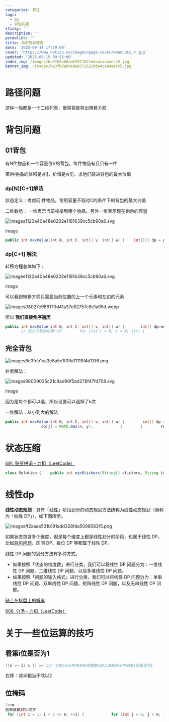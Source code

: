 ```yaml
---
categories: 算法
tags:
  - dp
  - 背包问题
sticky: ''
description: ''
permalink: ''
title: 动态规划速查
date: '2025-09-14 17:39:00'
cover: 'https://www.notion.so/images/page-cover/woodcuts_4.jpg'
updated: '2025-09-15 09:55:00'
index_img: /images/ba3fb8a0dade9371621dda4caa4aecc5.jpg
banner_img: /images/ba3fb8a0dade9371621dda4caa4aecc5.jpg
---
```


# 路径问题


这种一般都是一个二维列表，很容易推导出转移方程


# 背包问题


## 01背包


有N件物品和一个容量位V的背包。每件物品有且只有一件


第i件物品的体积是v[i]，价值是w[i]，求他们装进背包的最大价值


### dp[N][C+1]解法


状态定义：考虑前i件物品，使用容量不超过C的条件下的背包的最大价值


二维数组： 一维表示当前枚举到哪个物品，另外一维表示现在剩余的容量


![images1120a40a48e0202e1181639cc5cb90a6.svg](/images/85d50debb1df0feb69a5e68b9cfbdb82.svg)


image


```java
public int maxValue(int N, int C, int[] v, int[] w) {    int[][] dp = new int[N][C + 1];    // 处理第一件物品    for (int i = 0; i <= C; i++) {        dp[0][i] = i >= v[0] ? w[0] : 0;    }    for (int i = 0; i < N; i++) {        for (int j = 0; j <= C; j++) {            // 不选这个物品            int n = dp[i - 1][j];            // 选这个物品（状态转移            int y = j > v[i] ? dp[i - 1][j - v[i]] + w[i] : 0;            dp[i][j] = Math.max(n, y);        }    }    return dp[N - 1][C];}
```


### dp[C+1] 解法


转移方程总体如下：


![images1120a40a48e0202e1181639cc5cb90a6.svg](/images/eb301483490a8c4349af11dd7d467f30.svg)


image


可以看到转移方程只需要当前位置的上一个元素和左边的元素


![images08027e986170d41a37e82757c8c1a95d.webp](/images/4edd395173161cf6614f21d59b1468c3.webp)


所以 **我们直接倒序遍历**


```java
public int maxValue(int N, int C, int[] v, int[] w) {       int[] dp=new int[C+1];
       // 还少了初始化第一行        for (int i = 0; i < N; i++) {            int val=v[i];           for (int j = C; j >= val; j++) {            dp[j]=Math.max(dp[j], dp[j-val]+w[i]);           }        }        return dp[C];    }
```


## 完全背包


![images6e3fcb1ca3e8a5e1f09a11119f4d13f6.png](/images/3365057326d2a8368ad32fdc75efb0a8.png)


朴素解法：


![images98009035c21c9ad90f5ad278f47fd708.svg](/images/d50ad852b888ad06d7752731db57d41d.svg)


image


因为是每个都可以选，所以设置可以选择了k次


一维解法：从小到大的解法


```java
public int maxValue(int N, int C, int[] v, int[] w) {        int[] dp = new int[C + 1];        for (int i = 0; i < N; i++) {            for (int j = 0; j <= C; j++) {                // 不考虑第 i 件物品的情况（选择 0 件物品 i）                int n = dp[j];                // 考虑第 i 件物品的情况                int y = j - v[i] >= 0 ? dp[j - v[i]] + w[i] : 0;
                dp[j] = Math.max(n, y);            }        }        return dp[C];    }
```


# 状态压缩


[691. 贴纸拼词 - 力扣（LeetCode）](https://leetcode.cn/problems/stickers-to-spell-word/solutions/135103/zhuang-tai-ya-suo-dpji-you-hua-by-lucifer1004/)


```java
class Solution {    public int minStickers(String[] stickers, String target) {        /*        状态压缩+dp:        序列化形式为target当前索引位选了就置1,没选就为0,,因此有 msk = 1<<n 种情形->000...->111...        1.状态定义:dp[i]为到达状态i所需要的最少贴纸数目,其中i为int类型表示的状态        2.状态转移:dp[i]=min(dp[i], dp[k]+1) 其中dp[k]为k状态(比i状态少一张贴纸)        3.初始化:初始化dp[0]=0 其余初始化为INF 方便覆盖 因为达到什么都不选的状态只需0张贴纸        4.遍历顺序:遍历形式非常讲究,也是最关键的一步            4.1 先遍历每个状态 state:0->mask-1            4.2 再遍历每一张贴纸stickers[i],判断当前mask加成这张stickers[i]后能转移到哪个新的状态            4.3 最后遍历当前mask的每一位,一位一位进行转移            一般是某个数&1转移新状态,因此整个遍历过程都是正序        5.返回形式:dp[i]==INF?-1:dp[mask-1]         */        int INF = 0x3f3f3f3f;        int n = target.length();        int mask = 1 << n;        // 状态i对应的最少贴纸数        int[] dp = new int[mask];   // 00000..-11111..        Arrays.fill(dp, INF);        dp[0] = 0;        // 遍历每个状态:注意从0开始转移        for (int i = 0; i < mask; i++) {            if (dp[i] == INF) continue; // 无法从此处开始转移(无效值)            // 遍历每张贴纸            for (String ss : stickers) {                // cur为新的状态,len为这张贴纸长度                int cur = i, len = ss.length();                // 遍历该张贴纸的每个字母                for (int k = 0; k < len; k++) {                    char c = ss.charAt(k);                    // 遍历target每个位置判断c能够填充的位置                    for (int p = 0; p < n; p++) {                        // 若遇到target中与c相等的字母 && 该位置还没填充                        if (target.charAt(p) == c && (((cur >> p) & 1) == 0)) {                            cur |= (1 << p);    // 填充                            break;  // 每张贴纸某个字母只能填充一个位置                            // 退出该层循环继续遍历该贴纸的下一个字母                        }                    }                }                // 遍历完这张贴纸后,说明dp[cur]多了一条转移路径:dp[i]->dp[cur]                // 而dp[cur]=dp[i]+1 维护dp[cur]最小值也就是所有转移路径最小值(因为要求最小值)                dp[cur] = Math.min(dp[cur], dp[i] + 1);            }        }        // 全选状态:没有转移就说明无法到达返回-1 否则返回对应dp值        return dp[mask - 1] == INF ? -1 : dp[mask - 1];    // 1111...    }}
```


# 线性dp


**线性动态规划**：具有「线性」阶段划分的动态规划方法统称为线性动态规划（简称为「线性 DP」），如下图所示。


![imagesff2aaae531b191add328fda5098583f5.png](/images/76fa9bd0ff22a58f2e85fead80b6f4a6.png)


如果状态包含多个维度，但是每个维度上都是线性划分的阶段，也属于线性 DP。比如[背包问题](https://so.csdn.net/so/search?q=%E8%83%8C%E5%8C%85%E9%97%AE%E9%A2%98&spm=1001.2101.3001.7020)、区间 DP、数位 DP 等都属于线性 DP。


线性 DP 问题的划分方法有多种方式。

- 如果按照「状态的维度数」进行分类，我们可以将线性 DP 问题分为：一维线性 DP 问题、二维线性 DP 问题，以及多维线性 DP 问题。
- 如果按照「问题的输入格式」进行分类，我们可以将线性 DP 问题分为：单串线性 DP 问题、双串线性 DP 问题、矩阵线性 DP 问题，以及无串线性 DP 问题。

[骑士在棋盘上的概率](https://leetcode.cn/problems/knight-probability-in-chessboard/)


[808. 分汤 - 力扣（LeetCode）](https://leetcode.cn/problems/soup-servings/solutions/1982919/by-joneli-ts7a/)


# 关于一些位运算的技巧


## 看第i位是否为1


```java
((s >> i) & 1) == 1// 它在Java中用来检查整数s的二进制表示中的第i位是否为1
```


右移：减半相当于除以2


## 位掩码


```java
1<<m
结果就是2的n次方
 for (int i = 1; i < 1 << m; ++i) {            for (int j = 0; j < m; ++j) {                // 第二个循环表示是右移j位 判断这个是不是在这个集合中的                if (((i >> j) & 1) == 1) {                    t += nums[j];                }            }}// 例如 m=3  那么就是8个 ，并且判断每一个位置
```

